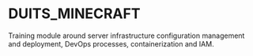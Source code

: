 # DUITS_MINECRAFT
Training module around server infrastructure configuration management and deployment, DevOps processes, containerization and IAM. 
